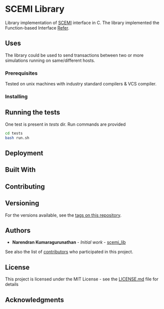 # SCEMI Library
Library implementation of [SCEMI](http://www.accellera.org/downloads/standards/sce-mi) interface in C. The library implemented the Function-based Interface [Refer](http://www.accellera.org/images/downloads/standards/sce-mi/SCE-MI_v22-140120-final.pdf).

## Uses
The library could be used to send transactions between two or more simulations running on same/different hosts.

### Prerequisites
Tested on unix machines with industry standard compilers & VCS compiler.

### Installing


## Running the tests
One test is present in _tests_ dir. Run commands are provided
```bash
cd tests
bash run.sh
```

## Deployment


## Built With


## Contributing


## Versioning

For the versions available, see the [tags on this repository](https://github.com/your/project/tags).

## Authors
* **Narendran Kumaragurunathan** - *Initial work* - [scemi_lib](https://github.com/scemi_lib)

See also the list of [contributors](https://github.com/your/project/contributors) who participated in this project.

## License

This project is licensed under the MIT License - see the [LICENSE.md](LICENSE.md) file for details

## Acknowledgments
